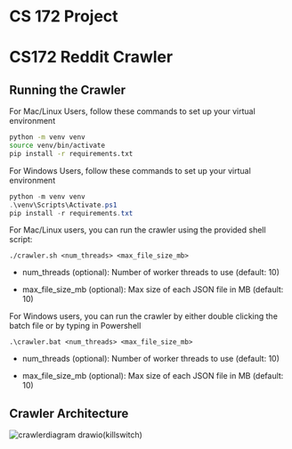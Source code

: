 # CS 172 Project

# CS172 Reddit Crawler

## Running the Crawler 

For Mac/Linux Users, follow these commands to set up your virtual environment

```bash
python -m venv venv
source venv/bin/activate
pip install -r requirements.txt
```

For Windows Users, follow these commands to set up your virtual environment

```powershell
python -m venv venv
.\venv\Scripts\Activate.ps1
pip install -r requirements.txt
```
For Mac/Linux users, you can run the crawler using the provided shell script:

```
./crawler.sh <num_threads> <max_file_size_mb>
```

* num_threads (optional): Number of worker threads to use (default: 10)

* max_file_size_mb (optional): Max size of each JSON file in MB (default: 10)


For Windows users, you can run the crawler by either double clicking the batch file or by typing in Powershell
```
.\crawler.bat <num_threads> <max_file_size_mb>
```
* num_threads (optional): Number of worker threads to use (default: 10)

* max_file_size_mb (optional): Max size of each JSON file in MB (default: 10)

## Crawler Architecture
![crawlerdiagram drawio(killswitch)](https://github.com/user-attachments/assets/5a5f46a5-6939-4378-a6fe-85a2887a15a8)
